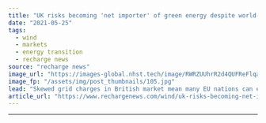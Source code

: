 ```yaml
---
title: "UK risks becoming 'net importer' of green energy despite world-leading wind resource -  study"
date: "2021-05-25"
tags: 
  - wind
  - markets
  - energy transition
  - recharge news
source: "recharge news"
image_url: "https://images-global.nhst.tech/image/RWRZUUhrR2d4QUFReFlqaG9RUmNRczMxMlkvYVhOd29NR1ZDNTZ1SmlLOD0=/nhst/binary/10cd0a42335d65f545223ef13aedffa5"
image_fp: "/assets/img/post_thumbnails/105.jpg"
lead: "Skewed grid charges in British market mean many EU nations can export at 'significantly cheaper' rates than home-grown renewables production"
article_url: "https://www.rechargenews.com/wind/uk-risks-becoming-net-importer-of-green-energy-despite-world-leading-wind-resource-study/2-1-1015521"
---
```


---
